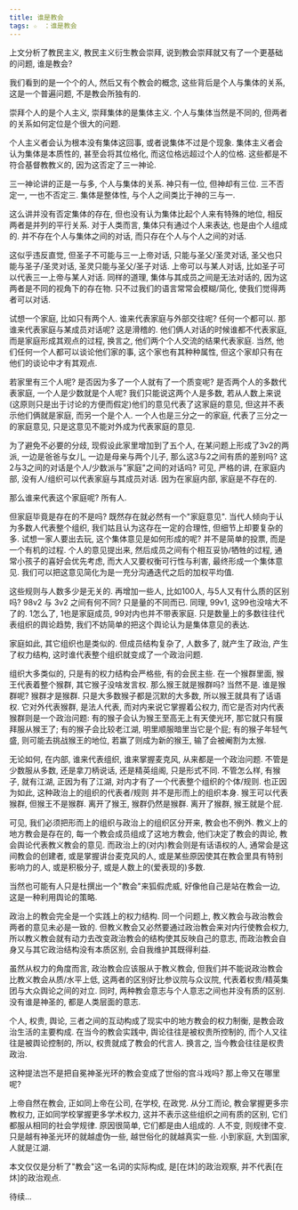 ```yaml
---
title: 谁是教会
tags: ☆　：谁是教会
---
```


上文分析了教民主义, 教民主义衍生教会崇拜, 说到教会崇拜就又有了一个更基础的问题, 谁是教会?

我们看到的是一个个的人, 然后又有个教会的概念, 这些背后是个人与集体的关系, 这是一个普遍问题, 不是教会所独有的.

崇拜个人的是个人主义, 崇拜集体的是集体主义. 个人与集体当然是不同的, 但两者的关系如何定位是个很大的问题.

个人主义者会认为根本没有集体这回事, 或者说集体不过是个现象.
集体主义者会认为集体是本质性的, 甚至会将其位格化, 而这位格远超过个人的位格.
这些都是不符合基督教教义的, 因为这否定了三一神论.

三一神论讲的正是一与多, 个人与集体的关系. 神只有一位, 但神却有三位. 三不否定一, 一也不否定三. 集体是整体性, 与个人之间类比于神的三与一.

这么讲并没有否定集体的存在, 但也没有认为集体比起个人来有特殊的地位, 相反两者是并列的平行关系. 对于人类而言, 集体只有通过个人来表达, 也是由个人组成的. 并不存在个人与集体之间的对话, 而只存在个人与个人之间的对话.

这似乎违反直觉, 但圣子不可能与三一上帝对话, 只能与圣父/圣灵对话, 圣父也只能与圣子/圣灵对话, 圣灵只能与圣父/圣子对话. 上帝可以与某人对话, 比如圣子可以代表三一上帝与某人对话. 同样的道理, 集体与其成员之间是无法对话的, 因为这两者是不同的视角下的存在物. 只不过我们的语言常常会模糊/简化, 使我们觉得两者可以对话.

试想一个家庭, 比如只有两个人. 谁来代表家庭与外部交往呢? 任何一个都可以. 那谁来代表家庭与某成员对话呢? 这是滑稽的. 他们俩人对话的时候谁都不代表家庭, 而是家庭形成其观点的过程, 换言之, 他们两个个人交流的结果代表家庭. 当然, 他们任何一个人都可以谈论他们家的事, 这个家也有其种种属性, 但这个家却只有在他们的谈论中才有其观点.

若家里有三个人呢? 是否因为多了一个人就有了一个质变呢? 是否两个人的多数代表家庭, 一个人是少数就是个人呢? 我们只能说这两个人是多数, 若从人数上来说(这原则只是出于讨论的方便而假定)他们的意见代表了这家庭的意见, 但这并不表示他们俩就是家庭, 而另一个是个人. 一个人也是三分之一的家庭, 代表了三分之一的家庭意见, 只是这意见不能对外成为代表家庭的意见.

为了避免不必要的分歧, 现假设此家里增加到了五个人, 在某问题上形成了3v2的两派, 一边是爸爸与女儿, 一边是母亲与两个儿子, 那么这3与2之间有质的差别吗? 这2与3之间的对话是个人/少数派与"家庭"之间的对话吗? 可见, 严格的讲, 在家庭内部, 没有人/组织可以代表家庭与其成员对话. 因为在家庭内部, 家庭是不存在的.

那么谁来代表这个家庭呢? 所有人.

但家庭毕竟是存在的不是吗? 既然存在就必然有一个"家庭意见". 当代人倾向于认为多数人代表整个组织, 我们姑且认为这存在一定的合理性, 但细节上却要复杂的多. 试想一家人要出去玩, 这个集体意见是如何形成的呢? 并不是简单的投票, 而是一个有机的过程. 个人的意见提出来, 然后成员之间有个相互妥协/牺牲的过程, 通常小孩子的喜好会优先考虑, 而大人又要权衡可行性与利害, 最终形成一个集体意见. 我们可以把这意见简化为是一充分沟通迭代之后的加权平均值.

这些规则与人数多少是无关的. 再增加一些人, 比如100人, 与5人又有什么质的区别吗? 98v2 与 3v2 之间有何不同? 只是量的不同而已. 同理, 99v1, 这99也没啥大不了的. 1怎么了, 1也是家庭成员, 99对内也并不带表家庭. 只是数量上的多数往往代表组织的舆论趋势, 我们不妨简单的把这个舆论认为是集体意见的表达.

家庭如此, 其它组织也是类似的. 但成员结构复杂了, 人数多了, 就产生了政治, 产生了权力结构, 这时谁代表整个组织就变成了一个政治问题.

组织大多类似的, 只是有的权力结构会严格些, 有的会民主些. 在一个猴群里面, 猴王代表着整个猴群, 其它猴子没啥发言权. 那么猴王就是猴群吗? 当然不是. 谁是猴群呢? 猴群才是猴群. 只是大多数猴子都是沉默的大多数, 所以猴王就具有了话语权. 它对外代表猴群, 是法人代表, 而对内来说它掌握着公权力, 而它是否对内代表猴群则是一个政治问题: 有的猴子会认为猴王至高无上有天使光环, 那它就只有膜拜服从猴王了; 有的猴子会比较老江湖, 明里顺服暗里当它是个屁; 有的猴子年轻气盛, 则可能去挑战猴王的地位, 若赢了则成为新的猴王, 输了会被阉割为太猴.

无论如何, 在内部, 谁来代表组织, 谁来掌握麦克风, 从来都是一个政治问题. 不管是少数服从多数, 还是拿刀柄说话, 还是精英组阁, 只是形式不同. 不管怎么样, 有猴子, 就有江湖, 正因为有了江湖, 对内才有了一个代表整个组织的个体/规则. 也正因为如此, 这种政治上的组织的代表者/规则 并不是形而上的组织本身. 猴王可以代表猴群, 但猴王不是猴群. 离开了猴王, 猴群仍然是猴群. 离开了猴群, 猴王就是个屁.

可见, 我们必须把形而上的组织与政治上的组织区分开来, 教会也不例外. 教义上的地方教会是存在的, 每一个教会成员组成了这地方教会, 他们决定了教会的舆论, 教会舆论代表教义教会的意见. 而政治上的(对内)教会则是有话语权的人, 通常会是这间教会的创建者, 或是掌握讲台麦克风的人, 或是某些原因使其在教会里具有特别影响力的人, 或是积极分子, 或是人数上的(爱表现的)多数.

当然也可能有人只是杜撰出一个"教会"来狐假虎威, 好像他自己是站在教会一边, 这是一种利用舆论的策略.

政治上的教会完全是一个实践上的权力结构. 同一个问题上, 教义教会与政治教会两者的意见未必是一致的. 但教义教会又必然要通过政治教会来对内行使教会权力, 所以教义教会就有动力去改变政治教会的结构使其反映自己的意志, 而政治教会自身又与其它政治结构没有本质区别, 会自我维护其既得利益.

虽然从权力的角度而言, 政治教会应该服从于教义教会, 但我们并不能说政治教会比教义教会从质/水平上低, 这两者的区别好比参议院与众议院, 代表着权贵/精英集团与大众舆论之间的对立. 同时, 两种教会意志与个人意志之间也并没有质的区别. 没有谁是神圣的, 都是人类层面的意志.

个人, 权贵, 舆论, 三者之间的互动构成了现实中的地方教会的权力制衡, 是教会政治生活的主要构成. 在当今的教会实践中, 舆论往往是被权贵所控制的, 而个人又往往是被舆论控制的, 所以, 权贵就成了教会的代言人. 换言之, 当今教会往往是权贵政治.

这种提法岂不是把自冕神圣光环的教会变成了世俗的宫斗戏吗? 那上帝又在哪里呢?

上帝自然在教会, 正如同上帝在公司, 在学校, 在政党. 从分工而论, 教会掌握更多宗教权力, 正如同学校掌握更多学术权力, 这并不表示这些组织之间有质的区别, 它们都服从相同的社会学规律. 原因很简单, 它们都是由人组成的. 人不变, 则规律不变. 只是越有神圣光环的就越虚伪一些, 越世俗化的就越真实一些. 小到家庭, 大到国家, 人就是江湖.

本文仅仅是分析了"教会"这一名词的实际构成, 是[在炑]的政治观察, 并不代表[在炑]的政治观点.

待续...
